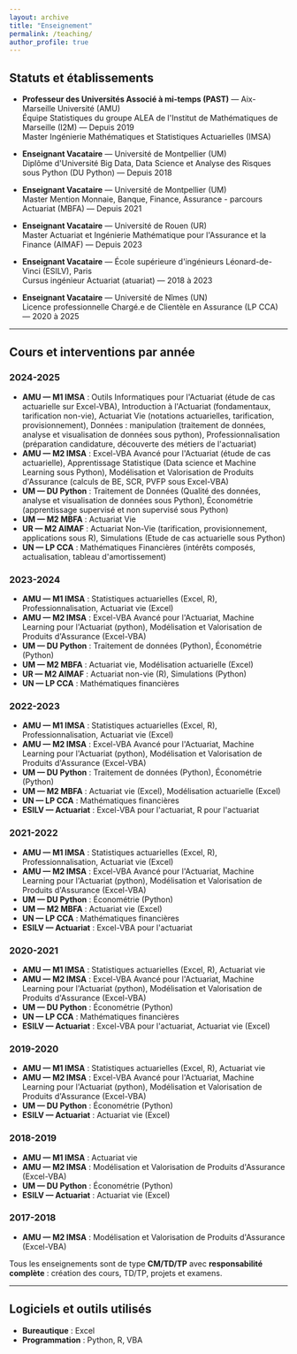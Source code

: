 ```yaml
---
layout: archive
title: "Enseignement"
permalink: /teaching/
author_profile: true
---
```

<!-- 
{% include base_path %}

{% for post in site.teaching reversed %}
  {% include archive-single.html %}
{% endfor %}
 -->


## Statuts et établissements

- **Professeur des Universités Associé à mi-temps (PAST)** — Aix-Marseille Université (AMU)  
  Équipe Statistiques du groupe ALEA de l'Institut de Mathématiques de Marseille (I2M) — Depuis 2019  
  Master Ingénierie Mathématiques et Statistiques Actuarielles (IMSA)

- **Enseignant Vacataire** — Université de Montpellier (UM)  
  Diplôme d'Université Big Data, Data Science et Analyse des Risques sous Python (DU Python) — Depuis 2018  

- **Enseignant Vacataire** — Université de Montpellier (UM)  
  Master Mention Monnaie, Banque, Finance, Assurance - parcours Actuariat (MBFA) — Depuis 2021  

- **Enseignant Vacataire** — Université de Rouen (UR)  
  Master Actuariat et Ingénierie Mathématique pour l'Assurance et la Finance (AIMAF) — Depuis 2023  

- **Enseignant Vacataire** — École supérieure d'ingénieurs Léonard-de-Vinci (ESILV), Paris  
  Cursus ingénieur Actuariat (atuariat) — 2018 à 2023  

- **Enseignant Vacataire** — Université de Nîmes (UN)  
  Licence professionnelle Chargé.e de Clientèle en Assurance (LP CCA) — 2020 à 2025  


---

## Cours et interventions par année

### 2024-2025
- **AMU — M1 IMSA** : Outils Informatiques pour l'Actuariat (étude de cas actuarielle sur Excel-VBA), Introduction à l'Actuariat (fondamentaux, tarification non-vie), Actuariat Vie (notations actuarielles, tarification, provisionnement), Données : manipulation (traitement de données, analyse et visualisation de données sous python), Professionnalisation (préparation candidature, découverte des métiers de l'actuariat)  
- **AMU — M2 IMSA** : Excel-VBA Avancé pour l'Actuariat (étude de cas actuarielle), Apprentissage Statistique (Data science et Machine Learning sous Python), Modélisation et Valorisation de Produits d'Assurance (calculs de BE, SCR, PVFP sous Excel-VBA)  
- **UM — DU Python** : Traitement de Données (Qualité des données, analyse et visualisation de données sous Python), Économétrie (apprentissage supervisé et non supervisé sous Python)  
- **UM — M2 MBFA** : Actuariat Vie  
- **UR — M2 AIMAF** : Actuariat Non-Vie (tarification, provisionnement, applications sous R), Simulations (Etude de cas actuarielle sous Python)  
- **UN — LP CCA** : Mathématiques Financières (intérêts composés, actualisation, tableau d'amortissement) 

### 2023-2024
- **AMU — M1 IMSA** : Statistiques actuarielles (Excel, R), Professionnalisation, Actuariat vie (Excel)
- **AMU — M2 IMSA** : Excel-VBA Avancé pour l'Actuariat, Machine Learning pour l'Actuariat (python), Modélisation et Valorisation de Produits d'Assurance (Excel-VBA)  
- **UM — DU Python** : Traitement de données (Python), Économétrie (Python)  
- **UM — M2 MBFA** : Actuariat vie, Modélisation actuarielle (Excel)  
- **UR — M2 AIMAF** : Actuariat non-vie (R), Simulations (Python)  
- **UN — LP CCA** : Mathématiques financières  

### 2022-2023
- **AMU — M1 IMSA** : Statistiques actuarielles (Excel, R), Professionnalisation, Actuariat vie (Excel) 
- **AMU — M2 IMSA** : Excel-VBA Avancé pour l'Actuariat, Machine Learning pour l'Actuariat (python), Modélisation et Valorisation de Produits d'Assurance (Excel-VBA)  
- **UM — DU Python** : Traitement de données (Python), Économétrie (Python)  
- **UM — M2 MBFA** : Actuariat vie (Excel), Modélisation actuarielle (Excel)  
- **UN — LP CCA** : Mathématiques financières  
- **ESILV —  Actuariat** : Excel-VBA pour l'actuariat, R pour l'actuariat  

### 2021-2022
- **AMU — M1 IMSA** : Statistiques actuarielles (Excel, R), Professionnalisation, Actuariat vie (Excel)
- **AMU — M2 IMSA** : Excel-VBA Avancé pour l'Actuariat, Machine Learning pour l'Actuariat (python), Modélisation et Valorisation de Produits d'Assurance (Excel-VBA)  
- **UM — DU Python** : Économétrie (Python)  
- **UM — M2 MBFA** : Actuariat vie (Excel)  
- **UN — LP CCA** : Mathématiques financières  
- **ESILV —  Actuariat** : Excel-VBA pour l'actuariat  

### 2020-2021
- **AMU — M1 IMSA** : Statistiques actuarielles (Excel, R), Actuariat vie  
- **AMU — M2 IMSA** : Excel-VBA Avancé pour l'Actuariat, Machine Learning pour l'Actuariat (python), Modélisation et Valorisation de Produits d'Assurance (Excel-VBA)  
- **UM — DU Python** : Économétrie (Python)  
- **UN — LP CCA** : Mathématiques financières  
- **ESILV —  Actuariat** : Excel-VBA pour l'actuariat, Actuariat vie (Excel)  

### 2019-2020
- **AMU — M1 IMSA** : Statistiques actuarielles (Excel, R), Actuariat vie  
- **AMU — M2 IMSA** : Excel-VBA Avancé pour l'Actuariat, Machine Learning pour l'Actuariat (python), Modélisation et Valorisation de Produits d'Assurance (Excel-VBA)  
- **UM — DU Python** : Économétrie (Python)  
- **ESILV —  Actuariat** : Actuariat vie (Excel)  

### 2018-2019
- **AMU — M1 IMSA** : Actuariat vie  
- **AMU — M2 IMSA** : Modélisation et Valorisation de Produits d'Assurance (Excel-VBA)  
- **UM — DU Python** : Économétrie (Python)  
- **ESILV —  Actuariat** : Actuariat vie (Excel)  

### 2017-2018
- **AMU — M2 IMSA** : Modélisation et Valorisation de Produits d'Assurance (Excel-VBA) 

Tous les enseignements sont de type **CM/TD/TP** avec **responsabilité complète** : création des cours, TD/TP, projets et examens.

---

## Logiciels et outils utilisés
- **Bureautique** : Excel
- **Programmation** : Python, R, VBA 
